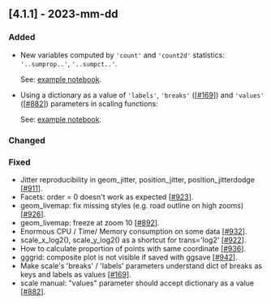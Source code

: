 ## [4.1.1] - 2023-mm-dd

### Added

- New variables computed by `'count'` and `'count2d'` statistics: `'..sumprop..'`, `'..sumpct..'`.

  See: [example notebook](https://nbviewer.jupyter.org/github/JetBrains/lets-plot/blob/master/docs/f-23f/new_stat_count_vars.ipynb).


- Using a dictionary as a value of `'labels'`, `'breaks'` ([[#169](https://github.com/JetBrains/lets-plot/issues/169)])
  and `'values'` ([[#882](https://github.com/JetBrains/lets-plot/issues/882)]) parameters in scaling functions:

  See: [example notebook](https://nbviewer.jupyter.org/github/JetBrains/lets-plot/blob/master/docs/f-23f/scale_params_with_dict.ipynb).


### Changed

### Fixed
- Jitter reproducibility in geom_jitter, position_jitter, position_jitterdodge [[#911](https://github.com/JetBrains/lets-plot/issues/911)].
- Facets: order = 0 doesn't work as expected [[#923](https://github.com/JetBrains/lets-plot/issues/923)].
- geom_livemap: fix missing styles (e.g. road outline on high zooms) [[#926](https://github.com/JetBrains/lets-plot/issues/926)].
- geom_livemap: freeze at zoom 10 [[#892](https://github.com/JetBrains/lets-plot/issues/892)].
- Enormous CPU / Time/ Memory consumption on some data [[#932](https://github.com/JetBrains/lets-plot/issues/932)].
- scale_x_log2(), scale_y_log2() as a shortcut for trans='log2' [[#922](https://github.com/JetBrains/lets-plot/issues/922)].
- How to calculate proportion of points with same coordinate [[#936](https://github.com/JetBrains/lets-plot/issues/936)].
- gggrid: composite plot is not visible if saved with ggsave [[#942](https://github.com/JetBrains/lets-plot/issues/942)].
- Make scale's 'breaks' / 'labels' parameters understand dict of breaks as keys and labels as values [[#169](https://github.com/JetBrains/lets-plot/issues/169)].
- scale manual: "values" parameter should accept dictionary as a value [[#882](https://github.com/JetBrains/lets-plot/issues/882)].